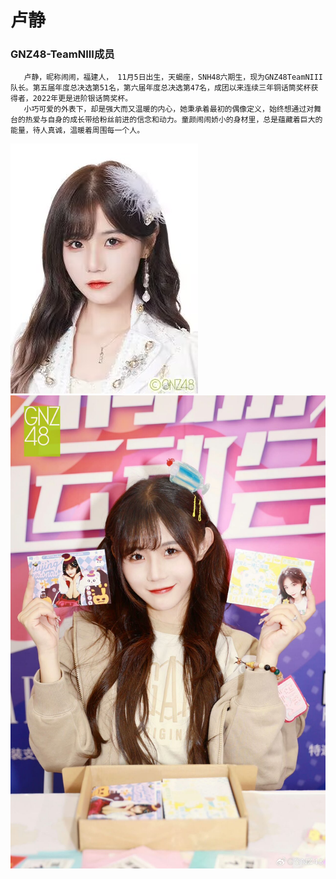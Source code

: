 # 卢静
### GNZ48-TeamNIII成员
       卢静，昵称闹闹，福建人， 11月5日出生，天蝎座，SNH48六期生，现为GNZ48TeamNIII队长。第五届年度总决选第51名，第六届年度总决选第47名，成团以来连续三年铜话筒奖杯获得者，2022年更是进阶银话筒奖杯。
       小巧可爱的外表下，却是强大而又温暖的内心，她秉承着最初的偶像定义，始终想通过对舞台的热爱与自身的成长带给粉丝前进的信念和动力。童颜闹闹娇小的身材里，总是蕴藏着巨大的能量，待人真诚，温暖着周围每一个人。
![Alt text](image-1.png)          
![Alt text](image-2.png)